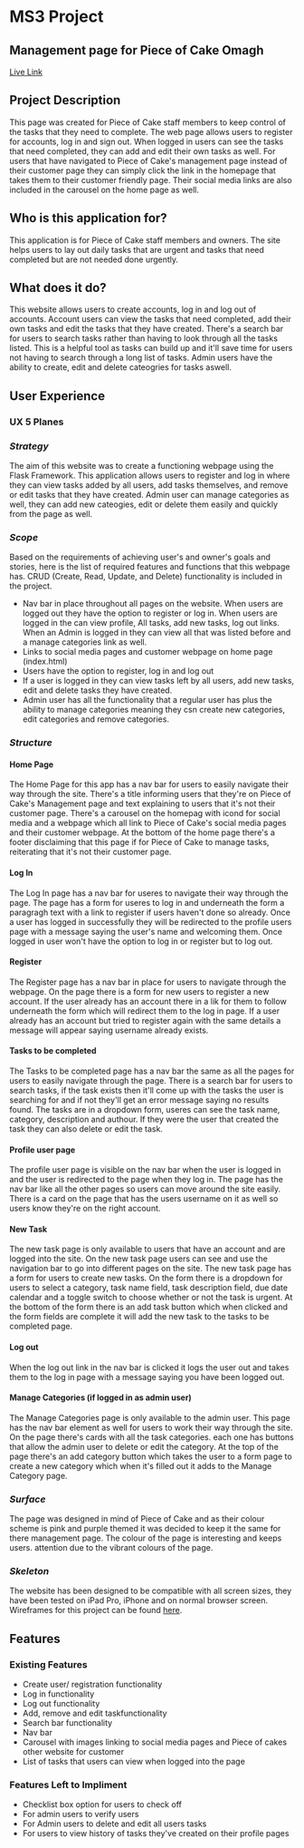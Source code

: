 # MS3 Project 
## Management page for Piece of Cake Omagh
<a href="https://niamh-task-manager-ms3.herokuapp.com/" targer="_blank">Live Link</a>

## Project Description
This page was created for Piece of Cake staff members to keep control of the tasks that they need to complete. The web page allows users to register for accounts, log in and sign out. When logged in users can see the tasks that need completed, they can add and edit their own tasks as well. For users that have navigated to Piece of Cake's management page instead of their customer page they can simply click the link in the homepage that takes them to their customer friendly page. Their social media links are also included in the carousel on the home page as well.
## Who is this application for?
This application is for Piece of Cake staff members and owners. The site helps users to lay out daily tasks that are urgent and tasks that need completed but are not needed done urgently.
## What does it do?
This website allows users to create accounts, log in and log out of accounts. Account users can view the tasks that need completed, add their own tasks and edit the tasks that they have created. There's a search bar for users to search tasks rather than having to look through all the tasks listed. This is a helpful tool as tasks can build up and it'll save time for users not having to search through a long list of tasks. Admin users have the ability to create, edit and delete cateogries for tasks aswell.

## User Experience
### UX 5 Planes
### <em>Strategy</em>
The aim of this website was to create a functioning webpage using the Flask Framework. This application allows users to register and log in where they can view tasks added by all users, add tasks themselves, and remove or edit tasks that they have created. Admin user can manage categories as well, they can add new cateogies, edit or delete them easily and quickly from the page as well.
### <em>Scope</em>
Based on the requirements of achieving user's and owner's goals and stories, here is the list of required features and functions that this webpage has. CRUD (Create, Read, Update, and Delete) functionality is included in the project.
<ul>
<li>Nav bar in place throughout all pages on the website. When users are logged out they have the option to register or log in. When users are logged in the can view profile, All tasks, add new tasks, log out links. When an Admin is logged in they can view all that was listed before and a manage categories link as well.</li>
<li>Links to social media pages and customer webpage on home page (index.html)</li>
<li>Users have the option to register, log in and log out</li>
<li>If a user is logged in they can view tasks left by all users, add new tasks, edit and delete tasks they have created.</li>
<li>Admin user has all the functionality that a regular user has plus the ability to manage categories meaning they csn create new categories, edit categories and remove categories.</li>
</ul>

### <em>Structure</em>
#### <b>Home Page</b>
The Home Page for this app has a nav bar for users to easily navigate their way through the site. There's a title informing users that they're on Piece of Cake's Management page and text explaining to users that it's not their customer page.  There's a carousel on the homepag with icond for social media and a webpage which all link to Piece of Cake's social media pages and their customer webpage. At the bottom of the home page there's a footer disclaiming that this page if for Piece of Cake to manage tasks, reiterating that it's not their customer page.
#### <b>Log In</b>
The Log In page has a nav bar for useres to navigate their way through the page. The page has a form for useres to log in and underneath the form a paragragh text with a link to register if users haven't done so already. Once a user has logged in successfully they will be redirected to the profile users page with a message saying the user's name and welcoming them.  Once logged in user won't have the option to log in or register but to log out. 
#### <b>Register</b>
The Register page has a nav bar in place for users to navigate through the webpage. On the page there is a form for new users to register a new account. If the user already has an account there in a lik for them to follow underneath the form which will redirect them to the log in page. If a user already has an account but tried to register again with the same details a message will appear saying username already exists. 
#### <b>Tasks to be completed</b>
The Tasks to be completed page has a nav bar the same as all the pages for users to easily navigate through the page.  There is a search bar for users to search tasks, if the task exists then it'll come up with the tasks the user is searching for and if not they'll get an error message saying no results found. The tasks are in a dropdown form, useres can see the task name, category, description and authour.  If they were the user that created the task they can also delete or edit the task. 
#### <b>Profile user page</b>
The profile user page is visible on the nav bar when the user is logged in and the user is redirected to the page when they log in. The page has the nav bar like all the other pages so users can move around the site easily. There is a card on the page that has the users username on it as well so users know they're on the right account.
#### <b>New Task</b>
The new task page is only available to users that have an account and are logged into the site. On the new task page users can see and use the navigation bar to go into different pages on the site.  The new task page has a form for users to create new tasks.  On the form there is a dropdown for users to select a category, task name field, task description field, due date calendar and a toggle switch to choose whether or not the task is urgent. At the bottom of the form there is an add task button which when clicked and the form fields are complete it will add the new task to the tasks to be completed page.
#### <b>Log out</b>
When the log out link in the nav bar is clicked it logs the user out and takes them to the log in page with a message saying you have been logged out.
#### <b>Manage Categories (if logged in as admin user)</b>
The Manage Categories page is only available to the admin user. This page has the nav bar element as well for users to work their way through the site. On the page there's cards with all the task categories. each one has buttons that allow the admin user to delete or edit the category. At the top of the page there's an add category button which takes the user to a form page to create a new category which when it's filled out it adds to the Manage Category page.

### <em>Surface</em>
The page was designed in mind of Piece of Cake and as their colour scheme is pink and purple themed it was decided to keep it the same for there management page. The colour of the page is interesting and keeps users. attention due to the vibrant colours of the page. 
### <em>Skeleton</em>
The website has been designed to be compatible with all screen sizes, they have been tested on iPad Pro, iPhone and on normal browser screen. Wireframes for this project can be found <a href="#" target="_blank">here</a>.

## Features
### Existing Features
<ul>
<li>Create user/ registration functionality</li>
<li>Log in functionality</li>
<li>Log out functionality</li>
<li>Add, remove and edit taskfunctionality</li>
<li>Search bar functionality</li>
<li>Nav bar</li>
<li>Carousel with images linking to social media pages and Piece of cakes other website for customer</li>
<li>List of tasks that users can view when logged into the page</li>
</ul>

### Features Left to Impliment
<ul>
<li>Checklist box option for users to check off</li>
<li>For admin users to verify users</li>
<li>For Admin users to delete and edit all users tasks</li>
<li>For users to view history of tasks they've created on their profile pages</li>
</ul>